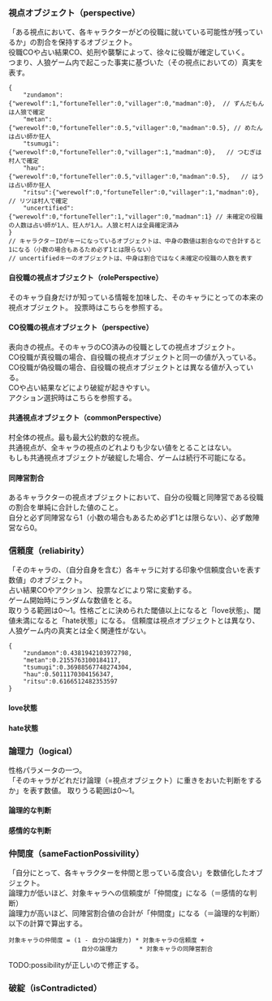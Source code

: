 ### 視点オブジェクト（perspective）
「ある視点において、各キャラクターがどの役職に就いている可能性が残っているか」の割合を保持するオブジェクト。  
役職COや占い結果CO、処刑や襲撃によって、徐々に役職が確定していく。  
つまり、人狼ゲーム内で起こった事実に基づいた（その視点においての）真実を表す。  
```
{
    "zundamon":{"werewolf":1,"fortuneTeller":0,"villager":0,"madman":0},  // ずんだもんは人狼で確定
    "metan":{"werewolf":0,"fortuneTeller":0.5,"villager":0,"madman":0.5}, // めたんは占い師か狂人
    "tsumugi":{"werewolf":0,"fortuneTeller":0,"villager":1,"madman":0},   // つむぎは村人で確定
    "hau":{"werewolf":0,"fortuneTeller":0.5,"villager":0,"madman":0.5},   // はうは占い師か狂人
    "ritsu":{"werewolf":0,"fortuneTeller":0,"villager":1,"madman":0},     // リツは村人で確定
    "uncertified":{"werewolf":0,"fortuneTeller":1,"villager":0,"madman":1} // 未確定の役職の人数は占い師が1人、狂人が1人。人狼と村人は全員確定済み
}
// キャラクタ－IDがキーになっているオブジェクトは、中身の数値は割合なので合計すると1になる（小数の場合もあるため必ず1とは限らない）
// uncertifiedキーのオブジェクトは、中身は割合ではなく未確定の役職の人数を表す
```

#### 自役職の視点オブジェクト（rolePerspective）
そのキャラ自身だけが知っている情報を加味した、そのキャラにとっての本来の視点オブジェクト。
投票時はこちらを参照する。

#### CO役職の視点オブジェクト（perspective）
表向きの視点。そのキャラのCO済みの役職としての視点オブジェクト。  
CO役職が真役職の場合、自役職の視点オブジェクトと同一の値が入っている。  
CO役職が偽役職の場合、自役職の視点オブジェクトとは異なる値が入っている。  
COや占い結果などにより破綻が起きやすい。  
アクション選択時はこちらを参照する。

#### 共通視点オブジェクト（commonPerspective）
村全体の視点。最も最大公約数的な視点。  
共通視点が、全キャラの視点のどれよりも少ない値をとることはない。  
もしも共通視点オブジェクトが破綻した場合、ゲームは続行不可能になる。

#### 同陣営割合
あるキャラクターの視点オブジェクトにおいて、自分の役職と同陣営である役職の割合を単純に合計した値のこと。  
自分と必ず同陣営なら1（小数の場合もあるため必ず1とは限らない）、必ず敵陣営なら0。

### 信頼度（reliabirity）
「そのキャラの、（自分自身を含む）各キャラに対する印象や信頼度合いを表す数値」のオブジェクト。  
占い結果COやアクション、投票などにより常に変動する。  
ゲーム開始時にランダムな数値をとる。  
取りうる範囲は0～1。性格ごとに決められた閾値以上になると「love状態」、閾値未満になると「hate状態」になる。
信頼度は視点オブジェクトとは異なり、人狼ゲーム内の真実とは全く関連性がない。
```
{
    "zundamon":0.4381942103972798,
    "metan":0.2155763100184117,
    "tsumugi":0.36988567748274304,
    "hau":0.5011170304156347,
    "ritsu":0.6166512482353597
}
```
#### love状態
#### hate状態

### 論理力（logical）
性格パラメータの一つ。  
「そのキャラがどれだけ論理（=視点オブジェクト）に重きをおいた判断をするか」を表す数値。
取りうる範囲は0～1。  

#### 論理的な判断
#### 感情的な判断

### 仲間度（sameFactionPossivility）
「自分にとって、各キャラクターを仲間と思っている度合い」を数値化したオブジェクト。  
論理力が低いほど、対象キャラへの信頼度が「仲間度」になる（＝感情的な判断）  
論理力が高いほど、同陣営割合値の合計が「仲間度」になる（＝論理的な判断）  
以下の計算で算出する。  
```
対象キャラの仲間度 = (1 - 自分の論理力) * 対象キャラの信頼度 +
                    自分の論理力      * 対象キャラの同陣営割合
```
TODO:possibilityが正しいので修正する。

### 破綻（isContradicted）
